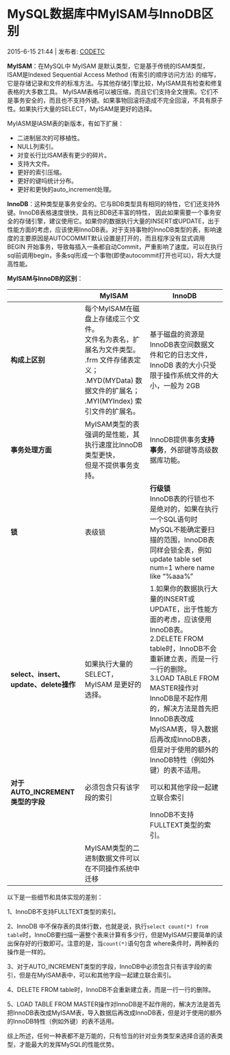 # MySQL数据库中MyISAM与InnoDB区别 

2015-6-15 21:44 | 发布者: [CODETC][0] 

**MyISAM**：在MySQL中 MyISAM 是默认类型，它是基于传统的ISAM类型，ISAM是Indexed Sequential Access Method (有索引的顺序访问方法) 的缩写，它是存储记录和文件的标准方法。与其他存储引擎比较，MyISAM具有检查和修复表格的大多数工具。 MyISAM表格可以被压缩，而且它们支持全文搜索。它们不是事务安全的，而且也不支持外键。如果事物回滚将造成不完全回滚，不具有原子性。如果执行大量的SELECT，MyISAM是更好的选择。

MyIASM是IASM表的新版本，有如下扩展：

* 二进制层次的可移植性。
* NULL列索引。
* 对变长行比ISAM表有更少的碎片。
* 支持大文件。
* 更好的索引压缩。
* 更好的键吗统计分布。
* 更好和更快的auto_increment处理。

**InnoDB**：这种类型是事务安全的。它与BDB类型具有相同的特性，它们还支持外键。InnoDB表格速度很快，具有比BDB还丰富的特性， 因此如果需要一个事务安全的存储引擎，建议使用它。如果你的数据执行大量的INSERT或UPDATE，出于性能方面的考虑，应该使用InnoDB表。对于支持事物的InnoDB类型的表，影响速度的主要原因是AUTOCOMMIT默认设置是打开的，而且程序没有显式调用BEGIN 开始事务，导致每插入一条都自动Commit，严重影响了速度。可以在执行sql前调用begin，多条sql形成一个事物(即使autocommit打开也可以)，将大大提高性能。



**MyISAM与InnoDB的区别**：

| |**MyISAM** |  **InnoDB** |
-|-|- 
**构成上区别** |  每个MyISAM在磁盘上存储成三个文件。<br/>文件名为表名，扩展名为文件类型。<br/> .frm 文件存储表定义；<br/>.MYD(MYData) 数据文件的扩展名；<br/>.MYI(MYIndex) 索引文件的扩展名。|基于磁盘的资源是InnoDB表空间数据文件和它的日志文件，InnoDB 表的大小只受限于操作系统文件的大小，一般为 2GB
**事务处理方面** | MyISAM类型的表强调的是性能，其执行速度比InnoDB类型更快，<br/>但是不提供事务支持。| InnoDB提供事务**支持事务**，外部键等高级数据库功能。
**锁** | 表级锁 | **行级锁** <br/> InnoDB表的行锁也不是绝对的，如果在执行一个SQL语句时MySQL不能确定要扫描的范围，InnoDB表同样会锁全表，例如update table set num=1 where name like “%aaa%”
**select、insert、update、delete操作** | 如果执行大量的 SELECT，MyISAM 是更好的选择。| 1.如果你的数据执行大量的INSERT或UPDATE，出于性能方面的考虑，应该使用InnoDB表。<br/>2.DELETE FROM table时，InnoDB不会重新建立表，而是一行一行的删除。<br/>3.LOAD TABLE FROM MASTER操作对InnoDB是不起作用的，解决方法是首先把InnoDB表改成MyISAM表，导入数据后再改成InnoDB表，但是对于使用的额外的InnoDB特性（例如外键）的表不适用。
**对于AUTO_INCREMENT<br/>类型的字段**| 必须包含只有该字段的索引 | 可以和其他字段一起建立联合索引 
| | | InnoDB不支持FULLTEXT类型的索引。 
|| MyISAM类型的二进制数据文件可以<br/>在不同操作系统中迁移 |

  



以下是一些细节和具体实现的差别：

1、InnoDB不支持FULLTEXT类型的索引。

2、InnoDB 中不保存表的具体行数，也就是说，执行`select count(*) from table`时，InnoDB要扫描一遍整个表来计算有多少行，但是MyISAM只要简单的读出保存好的行数即可。注意的是，当`count(*)`语句包含 where条件时，两种表的操作是一样的。

3、对于AUTO_INCREMENT类型的字段，InnoDB中必须包含只有该字段的索引，但是在MyISAM表中，可以和其他字段一起建立联合索引。

4、DELETE FROM table时，InnoDB不会重新建立表，而是一行一行的删除。

5、LOAD TABLE FROM MASTER操作对InnoDB是不起作用的，解决方法是首先把InnoDB表改成MyISAM表，导入数据后再改成InnoDB表，但是对于使用的额外的InnoDB特性（例如外键）的表不适用。

综上所述，任何一种表都不是万能的，只有恰当的针对业务类型来选择合适的表类型，才能最大的发挥MySQL的性能优势。

[0]: http://www.codetc.com/